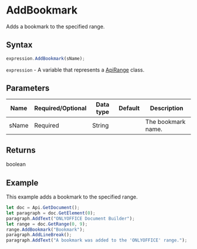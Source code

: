 # AddBookmark

Adds a bookmark to the specified range.

## Syntax

```javascript
expression.AddBookmark(sName);
```

`expression` - A variable that represents a [ApiRange](../ApiRange.md) class.

## Parameters

| **Name** | **Required/Optional** | **Data type** | **Default** | **Description** |
| ------------- | ------------- | ------------- | ------------- | ------------- |
| sName | Required | String |  | The bookmark name. |

## Returns

boolean

## Example

This example adds a bookmark to the specified range.

```javascript
let doc = Api.GetDocument();
let paragraph = doc.GetElement(0);
paragraph.AddText("ONLYOFFICE Document Builder");
let range = doc.GetRange(0, 9);
range.AddBookmark("Bookmark");
paragraph.AddLineBreak();
paragraph.AddText("A bookmark was added to the 'ONLYOFFICE' range.");
```
